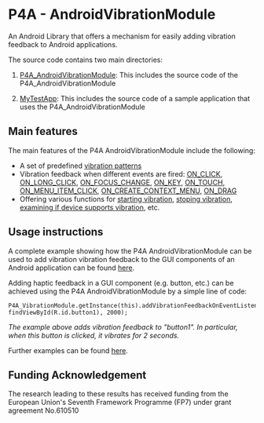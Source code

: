P4A - AndroidVibrationModule
============================

An Android Library that offers a mechanism for easily adding vibration feedback to Android applications.

The source code contains two main directories:

1) [P4A_AndroidVibrationModule](https://github.com/P4ALLcerthiti/AndroidVibrationModule/tree/master/P4A_VibrationModule): This includes the source code of the P4A_AndroidVibrationModule

2) [MyTestApp](https://github.com/P4ALLcerthiti/AndroidVibrationModule/tree/master/MyTestApp): This includes the source code of a sample application that uses the P4A_AndroidVibrationModule

## Main features

The main features of the P4A AndroidVibrationModule include the following:
- A set of predefined [vibration patterns](https://github.com/P4ALLcerthiti/AndroidVibrationModule/blob/master/P4A_VibrationModule/src/main/java/certh/iti/p4a_androidvibrationmodule/P4A_VibrationModule.java#L26-L44)
- Vibration feedback when different events are fired: [ON_CLICK](https://github.com/P4ALLcerthiti/AndroidVibrationModule/blob/master/P4A_VibrationModule/src/main/java/certh/iti/p4a_androidvibrationmodule/P4A_VibrationModule.java#L46), [ON_LONG_CLICK](https://github.com/P4ALLcerthiti/AndroidVibrationModule/blob/master/P4A_VibrationModule/src/main/java/certh/iti/p4a_androidvibrationmodule/P4A_VibrationModule.java#L47), [ON_FOCUS_CHANGE](https://github.com/P4ALLcerthiti/AndroidVibrationModule/blob/master/P4A_VibrationModule/src/main/java/certh/iti/p4a_androidvibrationmodule/P4A_VibrationModule.java#L48), [ON_KEY](https://github.com/P4ALLcerthiti/AndroidVibrationModule/blob/master/P4A_VibrationModule/src/main/java/certh/iti/p4a_androidvibrationmodule/P4A_VibrationModule.java#L49), [ON_TOUCH](https://github.com/P4ALLcerthiti/AndroidVibrationModule/blob/master/P4A_VibrationModule/src/main/java/certh/iti/p4a_androidvibrationmodule/P4A_VibrationModule.java#L50), [ON_MENU_ITEM_CLICK](https://github.com/P4ALLcerthiti/AndroidVibrationModule/blob/master/P4A_VibrationModule/src/main/java/certh/iti/p4a_androidvibrationmodule/P4A_VibrationModule.java#L51), [ON_CREATE_CONTEXT_MENU](https://github.com/P4ALLcerthiti/AndroidVibrationModule/blob/master/P4A_VibrationModule/src/main/java/certh/iti/p4a_androidvibrationmodule/P4A_VibrationModule.java#L52), [ON_DRAG](https://github.com/P4ALLcerthiti/AndroidVibrationModule/blob/master/P4A_VibrationModule/src/main/java/certh/iti/p4a_androidvibrationmodule/P4A_VibrationModule.java#L53)
- Offering various functions for [starting vibration](https://github.com/P4ALLcerthiti/AndroidVibrationModule/blob/master/P4A_VibrationModule/src/main/java/certh/iti/p4a_androidvibrationmodule/P4A_VibrationModule.java#L404-L429), [stoping vibration](https://github.com/P4ALLcerthiti/AndroidVibrationModule/blob/master/P4A_VibrationModule/src/main/java/certh/iti/p4a_androidvibrationmodule/P4A_VibrationModule.java#L78-L84), [examining if device supports vibration](https://github.com/P4ALLcerthiti/AndroidVibrationModule/blob/master/P4A_VibrationModule/src/main/java/certh/iti/p4a_androidvibrationmodule/P4A_VibrationModule.java#L73-L76), etc.

## Usage instructions

A complete example showing how the P4A AndroidVibrationModule can be used to add vibration vibration feedback to the GUI components of an Android application can be found [here](https://github.com/P4ALLcerthiti/AndroidVibrationModule/tree/master/MyTestApp).

Adding haptic feedback in a GUI component (e.g. button, etc.) can be achieved using the P4A AndroidVibrationModule by a simple line of code:

	P4A_VibrationModule.getInstance(this).addVibrationFeedbackOnEventListener(P4A_VibrationModule.ON_CLICK, findViewById(R.id.button1), 2000);

*The example above adds vibration feedback to "button1". In particular, when this button is clicked, it vibrates for 2 seconds.*

Further examples can be found [here](https://github.com/P4ALLcerthiti/AndroidVibrationModule/blob/master/MyTestApp/src/main/java/certh/iti/testapp/MainActivity.java#L23-L48).

## Funding Acknowledgement

The research leading to these results has received funding from the European Union's Seventh Framework Programme (FP7) under grant agreement No.610510